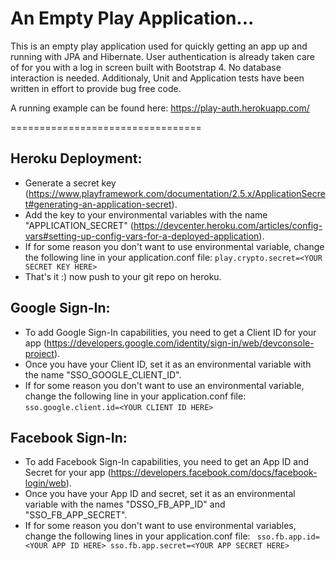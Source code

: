 An Empty Play Application...
=================================

This is an empty play application used for quickly getting an app up and running with JPA and Hibernate. 
User authentication is already taken care of for you with a log in screen built with Bootstrap 4. No database interaction is needed.
Additionaly, Unit and Application tests have been written in effort to provide bug free code.

A running example can be found here: https://play-auth.herokuapp.com/

=================================

## Heroku Deployment:
- Generate a secret key (https://www.playframework.com/documentation/2.5.x/ApplicationSecret#generating-an-application-secret).
- Add the key to your environmental variables with the name "APPLICATION_SECRET" (https://devcenter.heroku.com/articles/config-vars#setting-up-config-vars-for-a-deployed-application).
- If for some reason you don't want to use environmental variable, change the following line in your application.conf file: ``` play.crypto.secret=<YOUR SECRET KEY HERE> ```
- That's it :) now push to your git repo on heroku.

## Google Sign-In:
- To add Google Sign-In capabilities, you need to get a Client ID for your app (https://developers.google.com/identity/sign-in/web/devconsole-project).
- Once you have your Client ID, set it as an environmental variable with the name "SSO_GOOGLE_CLIENT_ID".
- If for some reason you don't want to use an environmental variable, change the following line in your application.conf file: ``` sso.google.client.id=<YOUR CLIENT ID HERE> ```

## Facebook Sign-In:
- To add Facebook Sign-In capabilities, you need to get an App ID and Secret for your app (https://developers.facebook.com/docs/facebook-login/web).
- Once you have your App ID and secret, set it as an environmental variable with the names "DSSO_FB_APP_ID" and "SSO_FB_APP_SECRET".
- If for some reason you don't want to use environmental variables, change the following lines in your application.conf file: ``` sso.fb.app.id=<YOUR APP ID HERE>
 sso.fb.app.secret=<YOUR APP SECRET HERE>```